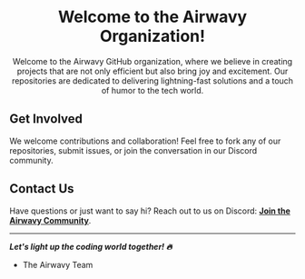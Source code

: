 <h1 align="center">
  <br>
  Welcome to the Airwavy Organization!
</h1>

<p align="center">Welcome to the Airwavy GitHub organization, where we believe in creating projects that are not only efficient but also bring joy and excitement. Our repositories are dedicated to delivering lightning-fast solutions and a touch of humor to the tech world.</p>

## Get Involved
We welcome contributions and collaboration! Feel free to fork any of our repositories, submit issues, or join the conversation in our Discord community.

## Contact Us
Have questions or just want to say hi? Reach out to us on Discord: **[Join the Airwavy Community](https://discord.gg/cGNFnsXpwZ)**.

---

***Let's light up the coding world together! 🔥***
- The Airwavy Team
